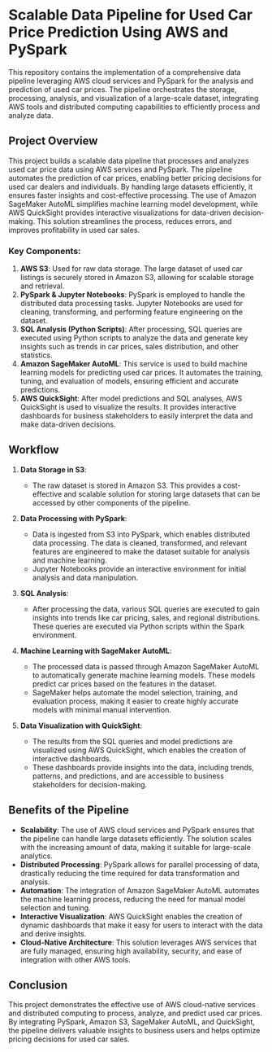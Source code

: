 # Scalable Data Pipeline for Used Car Price Prediction Using AWS and PySpark

This repository contains the implementation of a comprehensive data pipeline leveraging AWS cloud services and PySpark for the analysis and prediction of used car prices. The pipeline orchestrates the storage, processing, analysis, and visualization of a large-scale dataset, integrating AWS tools and distributed computing capabilities to efficiently process and analyze data.

## Project Overview

This project builds a scalable data pipeline that processes and analyzes used car price data using AWS services and PySpark. The pipeline automates the prediction of car prices, enabling better pricing decisions for used car dealers and individuals. By handling large datasets efficiently, it ensures faster insights and cost-effective processing. The use of Amazon SageMaker AutoML simplifies machine learning model development, while AWS QuickSight provides interactive visualizations for data-driven decision-making. This solution streamlines the process, reduces errors, and improves profitability in used car sales.

### Key Components:
1. **AWS S3**: Used for raw data storage. The large dataset of used car listings is securely stored in Amazon S3, allowing for scalable storage and retrieval.
2. **PySpark & Jupyter Notebooks**: PySpark is employed to handle the distributed data processing tasks. Jupyter Notebooks are used for cleaning, transforming, and performing feature engineering on the dataset.
3. **SQL Analysis (Python Scripts)**: After processing, SQL queries are executed using Python scripts to analyze the data and generate key insights such as trends in car prices, sales distribution, and other statistics.
4. **Amazon SageMaker AutoML**: This service is used to build machine learning models for predicting used car prices. It automates the training, tuning, and evaluation of models, ensuring efficient and accurate predictions.
5. **AWS QuickSight**: After model predictions and SQL analyses, AWS QuickSight is used to visualize the results. It provides interactive dashboards for business stakeholders to easily interpret the data and make data-driven decisions.

## Workflow

1. **Data Storage in S3**:
   - The raw dataset is stored in Amazon S3. This provides a cost-effective and scalable solution for storing large datasets that can be accessed by other components of the pipeline.
   
2. **Data Processing with PySpark**:
   - Data is ingested from S3 into PySpark, which enables distributed data processing. The data is cleaned, transformed, and relevant features are engineered to make the dataset suitable for analysis and machine learning.
   - Jupyter Notebooks provide an interactive environment for initial analysis and data manipulation.

3. **SQL Analysis**:
   - After processing the data, various SQL queries are executed to gain insights into trends like car pricing, sales, and regional distributions. These queries are executed via Python scripts within the Spark environment.

4. **Machine Learning with SageMaker AutoML**:
   - The processed data is passed through Amazon SageMaker AutoML to automatically generate machine learning models. These models predict car prices based on the features in the dataset.
   - SageMaker helps automate the model selection, training, and evaluation process, making it easier to create highly accurate models with minimal manual intervention.

5. **Data Visualization with QuickSight**:
   - The results from the SQL queries and model predictions are visualized using AWS QuickSight, which enables the creation of interactive dashboards.
   - These dashboards provide insights into the data, including trends, patterns, and predictions, and are accessible to business stakeholders for decision-making.

## Benefits of the Pipeline

- **Scalability**: The use of AWS cloud services and PySpark ensures that the pipeline can handle large datasets efficiently. The solution scales with the increasing amount of data, making it suitable for large-scale analytics.
- **Distributed Processing**: PySpark allows for parallel processing of data, drastically reducing the time required for data transformation and analysis.
- **Automation**: The integration of Amazon SageMaker AutoML automates the machine learning process, reducing the need for manual model selection and tuning.
- **Interactive Visualization**: AWS QuickSight enables the creation of dynamic dashboards that make it easy for users to interact with the data and derive insights.
- **Cloud-Native Architecture**: This solution leverages AWS services that are fully managed, ensuring high availability, security, and ease of integration with other AWS tools.

## Conclusion

This project demonstrates the effective use of AWS cloud-native services and distributed computing to process, analyze, and predict used car prices. By integrating PySpark, Amazon S3, SageMaker AutoML, and QuickSight, the pipeline delivers valuable insights to business users and helps optimize pricing decisions for used car sales.
